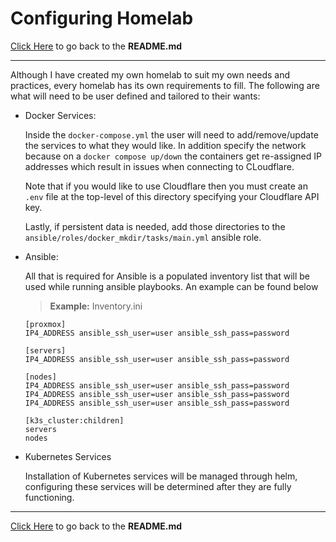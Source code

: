 # Configuring Homelab

[Click Here](../README.md) to go back to the **README.md**

---

Although I have created my own homelab to suit my own needs and practices, every homelab has its own requirements to fill. The following are what will need to be user defined and tailored to their wants:

- Docker Services:

  Inside the `docker-compose.yml` the user will need to add/remove/update the services to what they would like. In addition specify the network because on a `docker compose up/down` the containers get re-assigned IP addresses which result in issues when connecting to CLoudflare.

  Note that if you would like to use Cloudflare then you must create an `.env` file at the top-level of this directory specifying your Cloudflare API key.

  Lastly, if persistent data is needed, add those directories to the `ansible/roles/docker_mkdir/tasks/main.yml` ansible role.

- Ansible:

  All that is required for Ansible is a populated inventory list that will be used while running ansible playbooks. An example can be found below

  > **Example:** Inventory.ini

      [proxmox]
      IP4_ADDRESS ansible_ssh_user=user ansible_ssh_pass=password

      [servers]
      IP4_ADDRESS ansible_ssh_user=user ansible_ssh_pass=password

      [nodes]
      IP4_ADDRESS ansible_ssh_user=user ansible_ssh_pass=password
      IP4_ADDRESS ansible_ssh_user=user ansible_ssh_pass=password
      IP4_ADDRESS ansible_ssh_user=user ansible_ssh_pass=password

      [k3s_cluster:children]
      servers
      nodes


- Kubernetes Services

  Installation of Kubernetes services will be managed through helm, configuring these services will be determined after they are fully functioning.

---

[Click Here](../README.md) to go back to the **README.md**
